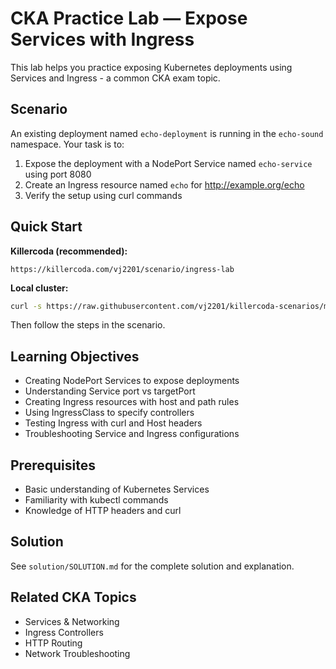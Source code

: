 # CKA Practice Lab — Expose Services with Ingress

This lab helps you practice exposing Kubernetes deployments using Services and Ingress - a common CKA exam topic.

## Scenario

An existing deployment named `echo-deployment` is running in the `echo-sound` namespace. Your task is to:

1. Expose the deployment with a NodePort Service named `echo-service` using port 8080
2. Create an Ingress resource named `echo` for http://example.org/echo
3. Verify the setup using curl commands

## Quick Start

**Killercoda (recommended):**
```
https://killercoda.com/vj2201/scenario/ingress-lab
```

**Local cluster:**
```bash
curl -s https://raw.githubusercontent.com/vj2201/killercoda-scenarios/main/ingress-lab/setup.sh | bash
```

Then follow the steps in the scenario.

## Learning Objectives

- Creating NodePort Services to expose deployments
- Understanding Service port vs targetPort
- Creating Ingress resources with host and path rules
- Using IngressClass to specify controllers
- Testing Ingress with curl and Host headers
- Troubleshooting Service and Ingress configurations

## Prerequisites

- Basic understanding of Kubernetes Services
- Familiarity with kubectl commands
- Knowledge of HTTP headers and curl

## Solution

See `solution/SOLUTION.md` for the complete solution and explanation.

## Related CKA Topics

- Services & Networking
- Ingress Controllers
- HTTP Routing
- Network Troubleshooting

